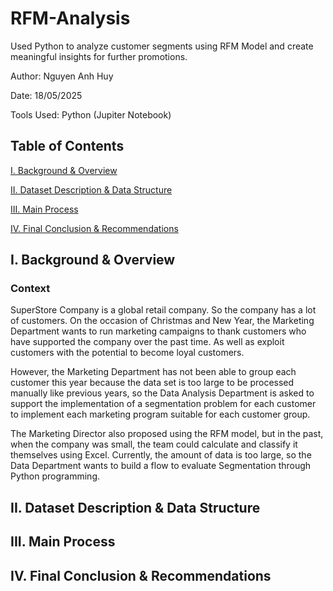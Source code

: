 # RFM-Analysis
Used Python to analyze customer segments using RFM Model and create meaningful insights for further promotions.

Author: Nguyen Anh Huy

Date: 18/05/2025

Tools Used: Python (Jupiter Notebook)

## Table of Contents

[I. Background & Overview](https://github.com/yuhanguyen/RFM-Analysis?tab=readme-ov-file#i-background--overview)

[II. Dataset Description & Data Structure](https://github.com/yuhanguyen/RFM-Analysis?tab=readme-ov-file#ii-dataset-description--data-structure)

[III. Main Process](https://github.com/yuhanguyen/RFM-Analysis?tab=readme-ov-file#iii-main-process)

[IV. Final Conclusion & Recommendations](https://github.com/yuhanguyen/RFM-Analysis?tab=readme-ov-file#iv-final-conclusion--recommendations)

## I. Background & Overview

### Context
SuperStore Company is a global retail company. So the company has a lot of customers. On the occasion of Christmas and New Year, the Marketing Department wants to run marketing campaigns to thank customers who have supported the company over the past time. As well as exploit customers with the potential to become loyal customers. 

However, the Marketing Department has not been able to group each customer this year because the data set is too large to be processed manually like previous years, so the Data Analysis Department is asked to support the implementation of a segmentation problem for each customer to implement each marketing program suitable for each customer group.

The Marketing Director also proposed using the RFM model, but in the past, when the company was small, the team could calculate and classify it themselves using Excel. Currently, the amount of data is too large, so the Data Department wants to build a flow to evaluate Segmentation through Python programming.

## II. Dataset Description & Data Structure

## III. Main Process

## IV. Final Conclusion & Recommendations
